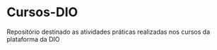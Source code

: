 # Cursos-DIO

Repositório  destinado as atividades práticas realizadas nos cursos da plataforma da DIO
